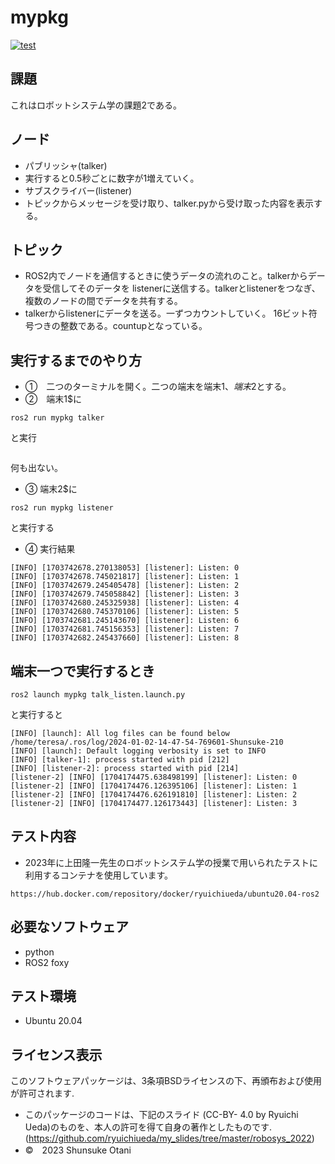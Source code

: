 # mypkg 

[![test](https://github.com/teresuke/mypkg/actions/workflows/test.yml/badge.svg)](https://github.com/teresuke/mypkg/actions/workflows/test.yml)

## 課題
これはロボットシステム学の課題2である。

## ノード 
  * パブリッシャ(talker)
  * 実行すると0.5秒ごとに数字が1増えていく。
  * サブスクライバー(listener)
  * トピックからメッセージを受け取り、talker.pyから受け取った内容を表示する。
## トピック
  * ROS2内でノードを通信するときに使うデータの流れのこと。talkerからデータを受信してそのデータを
listenerに送信する。talkerとlistenerをつなぎ、複数のノードの間でデータを共有する。
  * talkerからlistenerにデータを送る。一ずつカウントしていく。 
  16ビット符号つきの整数である。countupとなっている。  
## 実行するまでのやり方
* ➀　二つのターミナルを開く。二つの端末を端末1$、端末2$とする。
* ➁　端末1$に
```
ros2 run mypkg talker
```
と実行
```

```
何も出ない。

* ➂  端末2$に
```
ros2 run mypkg listener
```
と実行する

* ④ 実行結果

```
[INFO] [1703742678.270138053] [listener]: Listen: 0
[INFO] [1703742678.745021817] [listener]: Listen: 1
[INFO] [1703742679.245405478] [listener]: Listen: 2
[INFO] [1703742679.745058842] [listener]: Listen: 3
[INFO] [1703742680.245325938] [listener]: Listen: 4
[INFO] [1703742680.745370106] [listener]: Listen: 5
[INFO] [1703742681.245143670] [listener]: Listen: 6
[INFO] [1703742681.745156353] [listener]: Listen: 7
[INFO] [1703742682.245437660] [listener]: Listen: 8
```

## 端末一つで実行するとき
```
ros2 launch mypkg talk_listen.launch.py
```

と実行すると
```
[INFO] [launch]: All log files can be found below /home/teresa/.ros/log/2024-01-02-14-47-54-769601-Shunsuke-210
[INFO] [launch]: Default logging verbosity is set to INFO
[INFO] [talker-1]: process started with pid [212]
[INFO] [listener-2]: process started with pid [214]
[listener-2] [INFO] [1704174475.638498199] [listener]: Listen: 0
[listener-2] [INFO] [1704174476.126395106] [listener]: Listen: 1
[listener-2] [INFO] [1704174476.626191810] [listener]: Listen: 2
[listener-2] [INFO] [1704174477.126173443] [listener]: Listen: 3
```

## テスト内容
* 2023年に上田隆一先生のロボットシステム学の授業で用いられたテストに利用するコンテナを使用しています。
```
https://hub.docker.com/repository/docker/ryuichiueda/ubuntu20.04-ros2
```

## 必要なソフトウェア
  * python
  * ROS2 foxy
## テスト環境
  * Ubuntu 20.04
## ライセンス表示
このソフトウェアパッケージは、3条項BSDライセンスの下、再頒布および使用が許可されます.
* このパッケージのコードは、下記のスライド (CC-BY- 4.0 by Ryuichi Ueda)のものを、本人の許可を得て自身の著作としたものです.
         (https://github.com/ryuichiueda/my_slides/tree/master/robosys_2022)
* ©　2023 Shunsuke Otani
